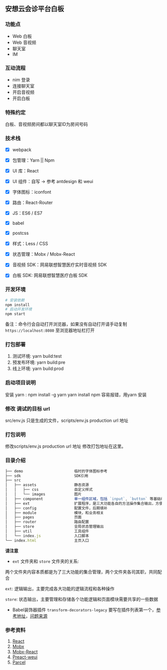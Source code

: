 ## 安想云会诊平台白板 

### 功能点

* Web 白板
* Web 音视频
* 聊天室
* IM

### 互动流程

* nim 登录
* 连接聊天室
* 开启音视频
* 开启白板

### 特殊约定

白板、音视频房间都以聊天室ID为房间号码

### 技术栈

* [x] webpack
* [x] 包管理：Yarn || Npm
* [x] UI 库：React
* [x] UI 组件：自写 -> 参考 antdesign 和 weui
* [x] 字体图标：iconfont
* [x] 路由：React-Router
* [x] JS：ES6 / ES7
* [x] babel
* [x] postcss
* [x] 样式：Less / CSS
* [x] 状态管理：Mobx / Mobx-React
* [x] 音视频 SDK：网易联想智慧医疗实时音视频 SDK
* [x] 白板 SDK: 网易联想智慧医疗白板 SDK


### 开发环境

```bash
# 安装依赖
npm install
# 启动开发环境
npm start
```

备注：命令行会自动打开浏览器，如果没有自动打开请手动复制 `https://localhost:8080` 至浏览器地址栏打开

### 打包部署

 
1. 测试环境: yarn build:test
2. 预发布环境: yarn build:pre
3. 线上环境: yarn build:prod
### 启动项目说明
 安装 yarn : npm install -g yarn
 yarn install 
 npm 容易报错，用yarn 安装

### 修改  调试的目标 url
 src/env.js 只是生成的文件，scripts/env.js  production url 地址 
###  打包说明
修改scripts/env.js  production url 地址 修改打包地址在这里。

### 目录介绍

```js
├── demo                       临时的字体图标参考
├── sdk                        SDK引用
├── src
│   ├── assets                 静态资源
│   │   ├── css                自定义样式
│   │   └── images             图片
│   ├── component              单一组件区域，包括 `input`, `button` 等基础组件
│   ├── ext                    扩展程序，是三大功能各自的方法操作集合输出，方便模块调用
│   ├── config                 配置文件，后期填补
│   ├── module                 模块，和业务相关
│   ├── pages                  页面
│   ├── router                 路由配置
│   ├── store                  全局状态管理输出
│   ├── util                   工具组件
│   └── index.js               入口脚本
└── index.html                 主页入口
```

**请注意**

- `ext` 文件夹和 `store` 文件夹的关系:

两个文件夹内容本质都是为了三大功能的集合管理，两个文件夹各司其职，共同配合

`ext`: 逻辑输出，主要完成各大功能的逻辑流程和各种操作

`store`: 状态输出，主要管理和存储各个功能逻辑和页面模块需要共享的一些数据

- Babel装饰器插件 `transform-decorators-legacy` 要写在插件列表第一个，[参考地址](http://cn.mobx.js.org/best/decorators.html)，[问题来源](https://github.com/mobxjs/mobx-react/issues/41)

### 参考资料

1. [React](https://Reactjs.com/)
2. [Mobx](https://github.com/mobxjs/mobx)
3. [Mobx-React](https://github.com/mobxjs/mobx-preact)
4. [Preact-weui](https://github.com/afeiship/preact-weui)
5. [Parcel](https://github.com/parcel-bundler/parcel)

